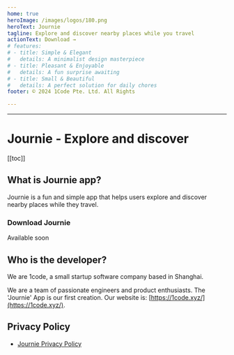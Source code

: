 ```yaml
---
home: true
heroImage: /images/logos/180.png
heroText: Journie
tagline: Explore and discover nearby places while you travel
actionText: Download →
# features:
# - title: Simple & Elegant
#   details: A minimalist design masterpiece
# - title: Pleasant & Enjoyable
#   details: A fun surprise awaiting
# - title: Small & Beautiful
#   details: A perfect solution for daily chores
footer: © 2024 1Code Pte. Ltd. All Rights

---
```

---

# Journie - Explore and discover

[[toc]]

## What is Journie app?

Journie is a fun and simple app that helps users explore and discover nearby places while they travel.


### Download Journie

Available soon

## Who is the developer?

We are 1code, a small startup software company based in Shanghai. 

We are a team of passionate engineers and product enthusiasts. The 'Journie' App is our first creation. Our website is: [https://1code.xyz/](https://1code.xyz/).


## Privacy Policy

- [Journie Privacy Policy](/privacy/)
